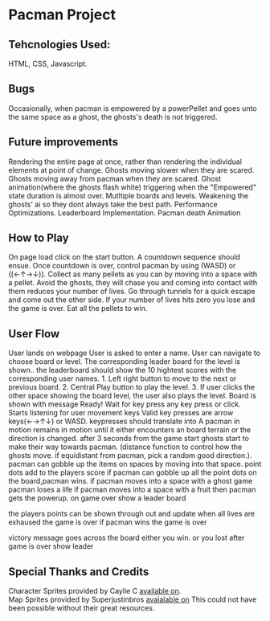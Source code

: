 # Pacman Project
##

## Tehcnologies Used:
HTML, CSS, Javascript.
## Bugs
Occasionally, when pacman is empowered by a powerPellet and goes unto the same space as a ghost, the ghosts's death is not triggered.
## Future improvements
Rendering the entire page at once, rather than rendering the individual elements at point of change.
Ghosts moving slower when they are scared.
Ghosts moving away from pacman when they are scared.
Ghost animation(where the ghosts flash white) triggering when the "Empowered" state duration is almost over.
Mutltiple boards and levels.
Weakening the ghosts' ai so they dont always take the best path.
Performance Optimizations.
Leaderboard Implementation.
Pacman death Animation
## How to Play
On page load click on the start button.
A countdown sequence should ensue.
Once countdown is over, control pacman by using (WASD) or ((←↑→↓)).
Collect as many pellets as you can by moving into a space with a pellet.
Avoid the ghosts, they will chase you and coming into contact with them reduces your number of lives.
Go through tunnels for a quick escape and come out the other side.
If your number of lives hits zero you lose and the game is over.
Eat all the pellets to win.
## User Flow
User lands on webpage
User is asked to enter a name.
User can navigate to choose board or level. The corresponding leader board for the level is shown.. the leaderboard should show the 10 hightest scores with the corresponding user names.
	1. Left right button  to move to the next or previous board.
	2. Central Play button to play the level.
	3. If user clicks the other space showing the board level, the user also plays the level.
Board is shown with message Ready!
Wait for key press any key press or click.
Starts listening for user movement keys
Valid key presses are arrow keys(←→↑↓) or WASD.
keypresses should translate into
A pacman in motion remains in motion until it either encounters an board terrain or the direction is changed.
after 3 seconds from the game start ghosts start to make their way towards pacman.
(distance function to control how the ghosts move. if equidistant from pacman, pick a random good direction.).
pacman can gobble up the items on spaces by moving into that space.
point dots add to the players score
if pacman can gobble up all the point dots on the board,pacman wins.
if pacman moves into a space with a ghost game pacman loses a life
if pacman moves into a space with a fruit then  pacman gets the powerup.
on game over show a leader board

the players points can be shown through out and update
when all lives are exhaused the game is over
if pacman wins the game is over

victory message goes across the board either you win. or you lost
after game is over show leader
## Special Thanks and Credits
Character Sprites provided by Caylie C [available on](https://www.spriters-resource.com/arcade/pacman/asset/159361/). <br/>
Map Sprites provided by Superjustinbros [avaialable on](https://www.spriters-resource.com/arcade/pacman/asset/52631/)
This could not have been possible without their great resources.